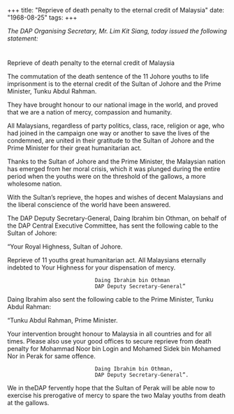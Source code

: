 +++ 
title: "Reprieve of death penalty to the eternal credit of Malaysia"
date: "1968-08-25"
tags:
+++

_The DAP Organising Secretary, Mr. Lim Kit Siang, today issued the following statement:_
# 
Reprieve of death penalty to the eternal credit of Malaysia

The commutation of the death sentence of the 11 Johore youths to life imprisonment is to the eternal credit of the Sultan of Johore and the Prime Minister, Tunku Abdul Rahman.

They have brought honour to our national image in the world, and proved that we are a nation of mercy, compassion and humanity.</u>

All Malaysians, regardless of party politics, class, race, religion or age, who had joined in the campaign one way or another to save the lives of the condemned, are united in their gratitude to the Sultan of Johore and the Prime Minister for their great humanitarian act.

Thanks to the Sultan of Johore and the Prime Minister, the Malaysian nation has emerged from her moral crisis, which it was plunged during the entire period when the youths were on the threshold of the gallows, a more wholesome nation.

With the Sultan’s reprieve, the hopes and wishes of decent Malaysians and the liberal conscience of the world have been answered.

The DAP Deputy Secretary-General, Daing Ibrahim bin Othman, on behalf of the DAP Central Executive Committee, has sent the following cable to the Sultan of Johore:

“Your Royal Highness,
  Sultan of Johore.

Reprieve of 11 youths great humanitarian act. All Malaysians eternally indebted to Your Highness for your dispensation of mercy.

								Daing Ibrahim bin Othman
								DAP Deputy Secretary-General”

Daing Ibrahim also sent the following cable to the Prime Minister, Tunku Abdul Rahman:

“Tunku Abdul Rahman,
 		 Prime Minister.

Your intervention brought honour to Malaysia in all countries and for all times. Please also use your good offices to secure reprieve from death penalty for Mohammad Noor bin Login and Mohamed Sidek bin Mohamed Nor in Perak for same offence.

								Daing Ibrahim bin Othman,
								DAP Deputy Secretary-General”.

We in theDAP fervently hope that the Sultan of Perak will be able now to exercise his prerogative of mercy to spare the two Malay youths from death at the gallows.
 
